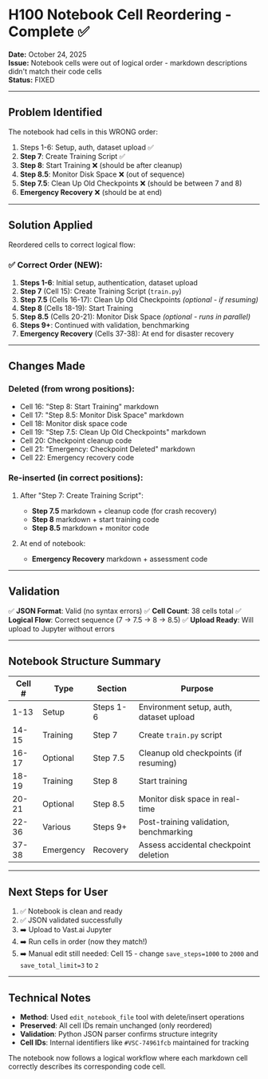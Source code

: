 # H100 Notebook Cell Reordering - Complete ✅

**Date:** October 24, 2025  
**Issue:** Notebook cells were out of logical order - markdown descriptions didn't match their code cells  
**Status:** FIXED

---

## Problem Identified

The notebook had cells in this WRONG order:
1. Steps 1-6: Setup, auth, dataset upload ✅
2. **Step 7**: Create Training Script ✅
3. **Step 8**: Start Training ❌ (should be after cleanup)
4. **Step 8.5**: Monitor Disk Space ❌ (out of sequence)
5. **Step 7.5**: Clean Up Old Checkpoints ❌ (should be between 7 and 8)
6. **Emergency Recovery** ❌ (should be at end)

---

## Solution Applied

Reordered cells to correct logical flow:

### ✅ Correct Order (NEW):
1. **Steps 1-6**: Initial setup, authentication, dataset upload
2. **Step 7** (Cell 15): Create Training Script (`train.py`)
3. **Step 7.5** (Cells 16-17): Clean Up Old Checkpoints *(optional - if resuming)*
4. **Step 8** (Cells 18-19): Start Training
5. **Step 8.5** (Cells 20-21): Monitor Disk Space *(optional - runs in parallel)*
6. **Steps 9+**: Continued with validation, benchmarking
7. **Emergency Recovery** (Cells 37-38): At end for disaster recovery

---

## Changes Made

### Deleted (from wrong positions):
- Cell 16: "Step 8: Start Training" markdown
- Cell 17: "Step 8.5: Monitor Disk Space" markdown  
- Cell 18: Monitor disk space code
- Cell 19: "Step 7.5: Clean Up Old Checkpoints" markdown
- Cell 20: Checkpoint cleanup code
- Cell 21: "Emergency: Checkpoint Deleted" markdown
- Cell 22: Emergency recovery code

### Re-inserted (in correct positions):
1. After "Step 7: Create Training Script":
   - **Step 7.5** markdown + cleanup code (for crash recovery)
   - **Step 8** markdown + start training code
   - **Step 8.5** markdown + monitor code

2. At end of notebook:
   - **Emergency Recovery** markdown + assessment code

---

## Validation

✅ **JSON Format**: Valid (no syntax errors)
✅ **Cell Count**: 38 cells total
✅ **Logical Flow**: Correct sequence (7 → 7.5 → 8 → 8.5)
✅ **Upload Ready**: Will upload to Jupyter without errors

---

## Notebook Structure Summary

| Cell # | Type | Section | Purpose |
|--------|------|---------|---------|
| 1-13 | Setup | Steps 1-6 | Environment setup, auth, dataset upload |
| 14-15 | Training | Step 7 | Create `train.py` script |
| 16-17 | Optional | Step 7.5 | Cleanup old checkpoints (if resuming) |
| 18-19 | Training | Step 8 | Start training |
| 20-21 | Optional | Step 8.5 | Monitor disk space in real-time |
| 22-36 | Various | Steps 9+ | Post-training validation, benchmarking |
| 37-38 | Emergency | Recovery | Assess accidental checkpoint deletion |

---

## Next Steps for User

1. ✅ Notebook is clean and ready
2. ✅ JSON validated successfully
3. ➡️ Upload to Vast.ai Jupyter
4. ➡️ Run cells in order (now they match!)
5. ➡️ Manual edit still needed: Cell 15 - change `save_steps=1000` to `2000` and `save_total_limit=3` to `2`

---

## Technical Notes

- **Method**: Used `edit_notebook_file` tool with delete/insert operations
- **Preserved**: All cell IDs remain unchanged (only reordered)
- **Validation**: Python JSON parser confirms structure integrity
- **Cell IDs**: Internal identifiers like `#VSC-74961fcb` maintained for tracking

The notebook now follows a logical workflow where each markdown cell correctly describes its corresponding code cell.
